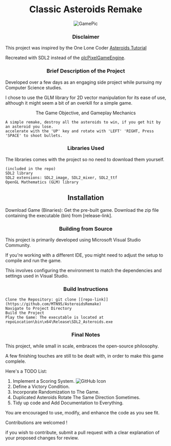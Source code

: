 # <div align="center">Classic Asteroids Remake </div>


<div align="center">
    <img src="https://github.com/MTN95/AsteroidsRemake/assets/113786893/d91239fc-5195-4fa8-af3c-f710fb0b316e" alt="GamePic">
</div>


### <div align="center">Disclaimer</div>

 
    
This project was inspired by the One Lone Coder [Asteroids Tutorial](https://www.youtube.com/watch?v=QgDR8LrRZhk)

Recreated with SDL2 instead of the [olcPixelGameEngine](https://github.com/OneLoneCoder/olcPixelGameEngine).



### <div align="center">Brief Description of the Project </div>
   
    
Developed over a few days as an engaging side project while pursuing my Computer Science studies.

I chose to use the GLM library for 2D vector manipulation for its ease of use, although it might seem a bit of an overkill for a simple game. 


<div align="center">    
The Game Objective, and Gameplay Mechanics
</div>

    A simple remake, destroy all the asteroids to win, if you get hit by an asteroid you lose. 
    accelerate with the 'UP' key and rotate with 'LEFT' 'RIGHT, Press 'SPACE' to shoot bullets.   


### <div align="center">Libraries Used</div>

The libraries comes with the project so no need to download them yourself.


    (included in the repo)
    SDL2 library
    SDL2 extensions: SDL2_image, SDL2_mixer, SDL2_ttf
    OpenGL Mathematics (GLM) library 

## <div align="center">Installation</div>


Download Game (Binaries): Get the pre-built game. Download the zip file containing the executable (bin) from [release-link].


### <div align="center">Building from Source</div>


This project is primarily developed using Microsoft Visual Studio Community. 

If you're working with a different IDE, you might need to adjust the setup to compile and run the game. 

This involves configuring the environment to match the dependencies and settings used in Visual Studio.


### <div align="center">Build Instructions</div>

    Clone the Repository: git clone [[repo-link]](https://github.com/MTN95/AsteroidsRemake)
    Navigate to Project Directory
    Build the Project
    Play the Game: The executable is located at repoLocation\bin\x64\Release\SDL2_Asteroids.exe

### <div align="center">Final Notes</div>


This project, while small in scale, embraces the open-source philosophy. 

A few finishing touches are still to be dealt with, in order to make this game complele. 

Here's a TODO List:
    
 1. Implement a Scoring System. ![GitHub Icon](https://encrypted-tbn0.gstatic.com/images?q=tbn:ANd9GcRuMJOFazy7OcwieUZP3Ep3YimHo1wWKurWqTySbvE7YA&s "GitHub Icon")
 2. Define a Victory Condition.
 3. Incorporate Randomization to The Game.
 4. Duplicated Asteroids Rotate The Same Direction Sometimes.
 5. Tidy up code and Add Documentation to Everything.
        

You are encouraged to use, modify, and enhance the code as you see fit. 

Contributions are welcomed !

if you wish to contribute, submit a pull request with a clear explanation of your proposed changes for review. 

